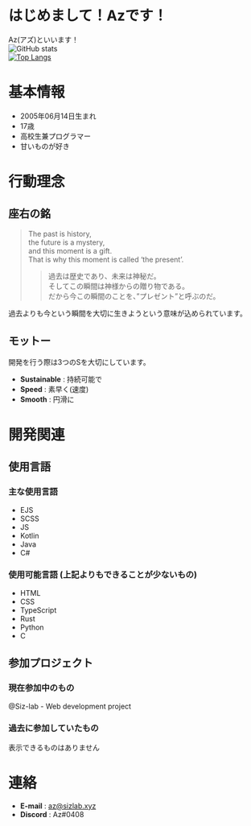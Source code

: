 # はじめまして！Azです！
Az(アズ)といいます！  
![GitHub stats](https://github-readme-stats.vercel.app/api?username=az-droid&count_private=true&show_icons=true&theme=tokyonight)  
[![Top Langs](https://github-readme-stats.vercel.app/api/top-langs/?username=az-droid&theme=tokyonight)](https://github.com/az-droid/github-readme-stats)
# 基本情報
- 2005年06月14日生まれ
- 17歳
- 高校生兼プログラマー
- 甘いものが好き

# 行動理念
## 座右の銘
> The past is history,  
> the future is a mystery,  
> and this moment is a gift.  
> That is why this moment is called ‘the present’.   
> > 過去は歴史であり、未来は神秘だ。  
> >そしてこの瞬間は神様からの贈り物である。  
> >だから今この瞬間のことを、”プレゼント”と呼ぶのだ。  

過去よりも今という瞬間を大切に生きようという意味が込められています。  

## モットー
開発を行う際は3つのSを大切にしています。
- **Sustainable** : 持続可能で
- **Speed** : 素早く(速度)
- **Smooth** : 円滑に

# 開発関連
## 使用言語
### 主な使用言語
- EJS
- SCSS
- JS
- Kotlin
- Java
- C#

### 使用可能言語 (上記よりもできることが少ないもの)
- HTML
- CSS
- TypeScript
- Rust
- Python
- C

## 参加プロジェクト
### 現在参加中のもの
@Siz-lab - Web development project
### 過去に参加していたもの
表示できるものはありません

# 連絡
- **E-mail** : az@sizlab.xyz
- **Discord** : Az#0408
